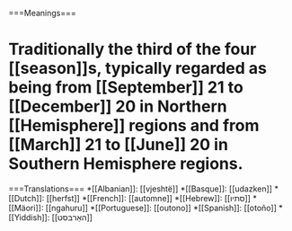 ===Meanings===
# Traditionally the third of the four [[season]]s, typically regarded as being from [[September]] 21 to [[December]] 20 in Northern [[Hemisphere]] regions and from [[March]] 21 to [[June]] 20 in Southern Hemisphere regions.

===Translations===
*[[Albanian]]: [[vjeshtë]]
*[[Basque]]: [[udazken]]
*[[Dutch]]: [[herfst]]
*[[French]]: [[automne]]
*[[Hebrew]]: [[סתיו]]
*[[Mäori]]: [[ngahuru]]
*[[Portuguese]]: [[outono]]
*[[Spanish]]: [[otoño]]
*[[Yiddish]]: [[האַרבּסט]]